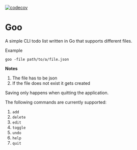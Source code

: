[![codecov](https://codecov.io/gh/Hydoc/goo/graph/badge.svg?token=5TWYKUEG84)](https://codecov.io/gh/Hydoc/goo)

# Goo
A simple CLI todo list written in Go that supports different files.

Example
```shell
goo -file path/to/a/file.json
```

**Notes**
1. The file has to be json
2. If the file does not exist it gets created


Saving only happens when quitting the application.

The following commands are currently supported:
1. `add`
2. `delete`
3. `edit`
4. `toggle`
5. `undo`
6. `help`
7. `quit`
